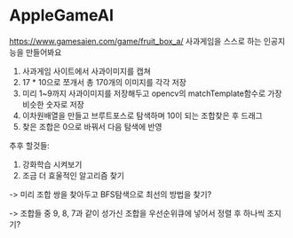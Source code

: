 # AppleGameAI

https://www.gamesaien.com/game/fruit_box_a/
사과게임을 스스로 하는 인공지능을 만들어봐요

1. 사과게임 사이트에서 사과이미지를 캡쳐
2. 17 * 10으로 쪼개서 총 170개의 이미지를 각각 저장
3. 미리 1~9까지 사과이미지를 저장해두고 opencv의 matchTemplate함수로 가장 비슷한 숫자로 저장
4. 이차원배열을 만들고 브루트포스로 탐색하며 10이 되는 조합찾은 후 드래그
5. 찾은 조합은 0으로 바꿔서 다음 탐색에 반영

추후 할것들:
1. 강화학습 시켜보기
2. 조금 더 효울적인 알고리즘 찾기

  -> 미리 조합 쌍을 찾아두고 BFS탐색으로 최선의 방법을 찾기?
  
  -> 조합들 중 9, 8, 7과 같이 성가신 조합을 우선순위큐에 넣어서 정렬 후 하나씩 조지기?


